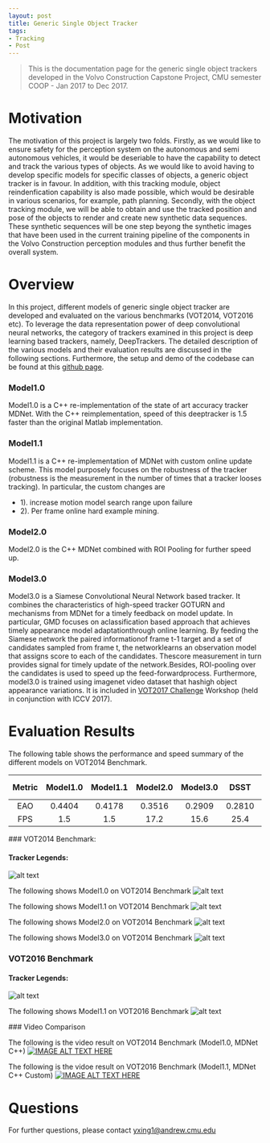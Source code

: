 ```yaml
---
layout: post
title: Generic Single Object Tracker
tags:
- Tracking 
- Post
---
```


> This is the documentation page for the generic single object trackers developed in the Volvo Construction Capstone Project, CMU semester COOP - Jan 2017 to Dec 2017.

# Motivation
The motivation of this project is largely two folds. Firstly, as we would like to ensure safety for the perception system on the autonomous and semi autonomous vehicles, it would be deseriable to have the capability to detect and track the various types of objects. As we would like to avoid having to develop specific models for specific classes of objects, a generic object tracker is in favour. In addition, with this tracking module, object reindenfication capability is also made possible, which would be desirable in various scenarios, for example, path planning. Secondly, with the object tracking module, we will be able to obtain and use the tracked position and pose of the objects to render and create new synthetic data sequences. These synthetic sequences will be one step beyong the synthetic images that have been used in the current training pipeline of the components in the Volvo Construction perception modules and thus further benefit the overall system.

# Overview

In this project, different models of generic single object tracker are developed and evaluated on the various benchmarks (VOT2014, VOT2016 etc). To leverage the data representation power of deep convolutional neural networks, the category of trackers examined in this project is deep learning based trackers, namely, DeepTrackers. The detailed description of the various models and their evaluation results are discussed in the following sections. Furthermore, the setup and demo of the codebase can be found at this [github page](https://jim61c.github.io/Volvo_Capstone_Tracker/).

<div class="divider"></div>

### Model1.0

Model1.0 is a C++ re-implementation of the state of art accuracy tracker MDNet. With the C++ reimplementation, speed of this deeptracker is 1.5 faster than the original Matlab implementation.

<div class="divider"></div>

### Model1.1

Model1.1 is a C++ re-implementation of MDNet with custom online update scheme. This model purposely focuses on the robustness of the tracker (robustness is the measurement in the number of times that a tracker looses tracking). In particular, the custom changes are
* 1). increase motion model search range upon failure 
* 2). Per frame online hard example mining.

<div class="divider"></div>

### Model2.0

Model2.0 is the C++ MDNet combined with ROI Pooling for further speed up. 

<div class="divider"></div>

### Model3.0

Model3.0 is a Siamese Convolutional Neural Network based tracker. It combines the characteristics of high-speed tracker GOTURN and mechanisms from MDNet for a timely feedback on model update. In particular, GMD focuses on aclassification based approach that achieves timely appearance model adaptationthrough online learning. By feeding the Siamese network the paired informationof frame t-1 target and a set of candidates sampled from frame t, the networklearns an observation model that assigns score to each of the candidates. Thescore measurement in turn provides signal for timely update of the network.Besides, ROI-pooling over the candidates is used to speed up the feed-forwardprocess. Furthermore, model3.0 is trained using imagenet video dataset that hashigh object appearance variations. It is included in [VOT2017 Challenge]('http://www.votchallenge.net/vot2017/') Workshop (held in conjunction with ICCV 2017).

<div class="divider"></div>

# Evaluation Results

The following table shows the performance and speed summary of the different models on VOT2014 Benchmark.

| Metric          | Model1.0      | Model1.1 | Model2.0  | Model3.0 | DSST | MDNet Matlab | GOTURN |
| :-------------: |:-------------:| :-----:  |:--------: |:--------:| :---:| :-----------:| :-----:|
| EAO             | 0.4404        | 0.4178   |0.3516     | 0.2909   |0.2810| 0.4534       |0.2409  |
| FPS             |   1.5         | 1.5      | 17.2      |  15.6    | 25.4 | 1.0          |> 100   |


<div class="divider"></div>
### VOT2014 Benchmark:

#### Tracker Legends:
![alt text][vot2014_legend]

The following shows Model1.0 on VOT2014 Benchmark
![alt text][vot2014_model1_0]

The following shows Model1.1 on VOT2014 Benchmark
![alt text][vot2014_model1_1]

The following shows Model2.0 on VOT2014 Benchmark
![alt text][vot2014_model2_0]

The following shows Model3.0 on VOT2014 Benchmark
![alt text][vot2014_model3_0]

<div class="divider"></div>

### VOT2016 Benchmark

#### Tracker Legends:
![alt text][vot2016_legend]

The following shows Model1.1 on VOT2016 Benchmark
![alt text][vot2016_model1_1]

<div class="divider"></div>
### Video Comparison

The following is the video result on VOT2014 Benchmark (Model1.0, MDNet C++)
[![IMAGE ALT TEXT HERE](https://img.youtube.com/vi/IRY7MwfJIR0/0.jpg)](https://www.youtube.com/watch?v=IRY7MwfJIR0)

The following is the vidoe result on VOT2016 Benchmark (Model1.1, MDNet C++ Custom)
[![IMAGE ALT TEXT HERE](https://img.youtube.com/vi/eCof5qNE3eU/0.jpg)](https://www.youtube.com/watch?v=eCof5qNE3eU)

# Questions

For further questions, please contact <yxing1@andrew.cmu.edu>


[vot2016_model1_1]:https://raw.githubusercontent.com/Jim61C/Volvo_Capstone_Tracker/master/imgs/rankingplot_baseline_mean_vot2016_model1.1.png "vot2016 model1.1"
[vot2014_model1_0]:https://raw.githubusercontent.com/Jim61C/Volvo_Capstone_Tracker/master/imgs/rankingplot_region_noise_mean_vot2014_model1.0.png "vot2014 model1.0"
[vot2014_model1_1]:https://raw.githubusercontent.com/Jim61C/Volvo_Capstone_Tracker/master/imgs/rankingplot_region_noise_mean_vot2014_model1.1.png "vot2014 model1.1"
[vot2014_model2_0]:https://raw.githubusercontent.com/Jim61C/Volvo_Capstone_Tracker/master/imgs/rankingplot_region_noise_mean_vot2014_model2.0.png "vot2014 model2.0"
[vot2014_model3_0]:https://raw.githubusercontent.com/Jim61C/Volvo_Capstone_Tracker/master/imgs/rankingplot_region_noise_mean_vot2014_model3.0.png "vot2014 model3.0"
[vot2014_legend]:https://raw.githubusercontent.com/Jim61C/Volvo_Capstone_Tracker/master/imgs/tracker_legend_vot2014.png "vot2014 legend"
[vot2016_legend]:https://raw.githubusercontent.com/Jim61C/Volvo_Capstone_Tracker/master/imgs/tracker_legend_vot2016.png "vot2016 legend"

[^2]: A footnote you can link to - [click here!](#)



